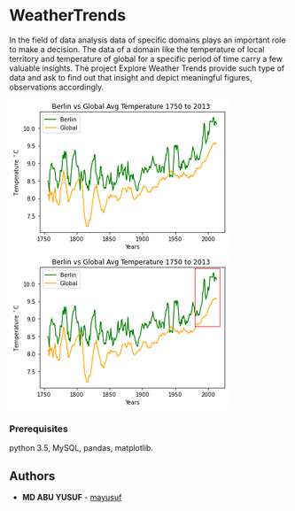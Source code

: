 
# WeatherTrends

In the field of data analysis data of specific domains plays an important role to
make a decision. The data of a domain like the temperature of local territory and
temperature of global for a specific period of time carry a few valuable insights.
The project Explore Weather Trends provide such type of data and ask to find
out that insight and depict meaningful figures, observations accordingly.  

![Screenshot](line_chart.png)
![Screenshot](abrupt_changes.png)


### Prerequisites

python 3.5, MySQL, pandas, matplotlib.

## Authors

* **MD ABU YUSUF** - [mayusuf](https://github.com/mayusuf)
